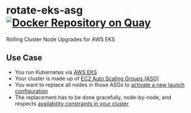 # rotate-eks-asg [![Docker Repository on Quay](https://quay.io/repository/tenjin/rotate-eks-asg/status "Docker Repository on Quay")](https://quay.io/repository/tenjin/rotate-eks-asg)

Rolling Cluster Node Upgrades for AWS EKS

## Use Case

- You run Kubernetes via [AWS EKS](https://aws.amazon.com/eks/)
- Your cluster is made up of [EC2 Auto Scaling Groups (ASG)](https://docs.aws.amazon.com/autoscaling/ec2/userguide/AutoScalingGroup.html)
- You want to replace all nodes in those ASGs to [activate a new launch configuration](https://docs.aws.amazon.com/autoscaling/ec2/userguide/LaunchConfiguration.html)
- The replacement has to be done gracefully, node-by-node, and respects [availability constraints in your cluster](https://kubernetes.io/docs/tasks/run-application/configure-pdb/)
